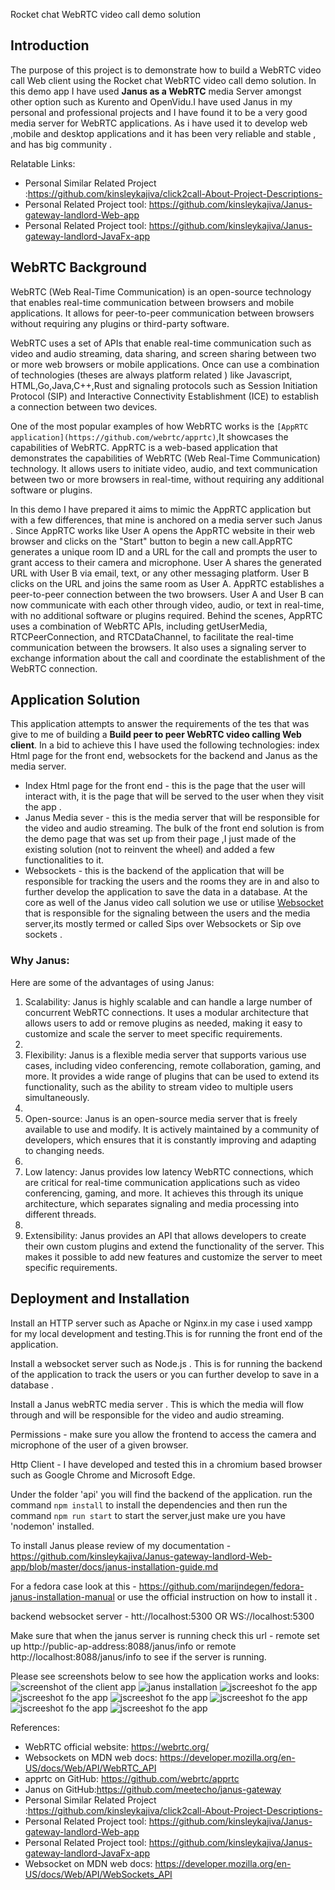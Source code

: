 


Rocket chat WebRTC video call demo solution 


## Introduction

The purpose of this project is to demonstrate how to build a WebRTC video call Web client using the Rocket chat WebRTC video call demo solution.
In this demo app I have used **Janus as a WebRTC** media Server  amongst other option such as Kurento and OpenVidu.I have used Janus in my personal and professional projects and I have found it to be a very good media server for WebRTC applications. 
As i have used it to develop web ,mobile and desktop applications and it has been very reliable and stable , and has big community .

Relatable Links:
- Personal Similar Related Project :https://github.com/kinsleykajiva/click2call-About-Project-Descriptions-
- Personal Related Project tool: https://github.com/kinsleykajiva/Janus-gateway-landlord-Web-app
- Personal Related Project tool: https://github.com/kinsleykajiva/Janus-gateway-landlord-JavaFx-app



## WebRTC Background

WebRTC (Web Real-Time Communication) is an open-source technology that enables real-time communication between browsers and mobile applications. 
It allows for peer-to-peer communication between browsers without requiring any plugins or third-party software.

WebRTC uses a set of APIs that enable real-time communication such as video and audio streaming, data sharing, and 
screen sharing between two or more web browsers or mobile applications. 
Once can use a combination of technologies (theses are always platform related ) like Javascript, HTML,Go,Java,C++,Rust and signaling protocols such as Session Initiation Protocol (SIP) and Interactive Connectivity Establishment (ICE) to establish a connection between two devices.

One of the most popular examples of how WebRTC works is the `[AppRTC application](https://github.com/webrtc/apprtc)`,It  showcases the capabilities of WebRTC. AppRTC is a web-based application that demonstrates the capabilities of WebRTC (Web Real-Time Communication) technology. 
It allows users to initiate video, audio, and text communication between two or more browsers in real-time, without requiring any additional software or plugins.

In this demo I have prepared it aims to mimic the AppRTC application but with a few differences, that mine is anchored on a media server such Janus .
Since AppRTC works like User A opens the AppRTC website in their web browser and clicks on the "Start" button to begin a new call.AppRTC generates a unique room ID and a URL for the call and prompts the user to grant access to their camera and microphone.
User A shares the generated URL with User B via email, text, or any other messaging platform. User B clicks on the URL and joins the same room as User A. AppRTC establishes a peer-to-peer connection between the two browsers.
User A and User B can now communicate with each other through video, audio, or text in real-time, with no additional software or plugins required.
Behind the scenes, AppRTC uses a combination of WebRTC APIs, including getUserMedia, RTCPeerConnection, and RTCDataChannel, to facilitate the real-time communication between the browsers. 
It also uses a signaling server to exchange information about the call and coordinate the establishment of the WebRTC connection.

## Application Solution
This application attempts to answer the requirements of the tes that was give to me  of building  a **Build peer to peer WebRTC video calling Web client**.
In a bid to achieve this I have used the following technologies: index Html page for the front end, websockets for the backend and Janus as the media server.
- Index Html page for the front end - this is the page that the user will interact with, it is the page that will be served to the user when they visit the app . 
- Janus Media sever - this is the media server that will be responsible for the video and audio streaming. 
The bulk of the front end solution is from the demo page that was set up from their page ,I just made of the existing solution (not to reinvent the wheel) and added a few functionalities to it.
- Websockets - this is the backend of the application that will be responsible for tracking the users and the rooms they are in and also to further develop the application to save the data in a database.
At the core as well of the Janus video call solution we use or utilise [Websocket](https://developer.mozilla.org/en-US/docs/Web/API/WebSockets_API)  that is responsible for the signaling between the users and the media server,its mostly termed or called Sips over Websockets or Sip ove sockets .

### Why Janus:

Here are some of the advantages of using Janus:

1. Scalability: Janus is highly scalable and can handle a large number of concurrent WebRTC connections. It uses a modular architecture that allows users to add or remove plugins as needed, making it easy to customize and scale the server to meet specific requirements.
2. 
3. Flexibility: Janus is a flexible media server that supports various use cases, including video conferencing, remote collaboration, gaming, and more. It provides a wide range of plugins that can be used to extend its functionality, such as the ability to stream video to multiple users simultaneously.
4. 
5. Open-source: Janus is an open-source media server that is freely available to use and modify. It is actively maintained by a community of developers, which ensures that it is constantly improving and adapting to changing needs.
6. 
7. Low latency: Janus provides low latency WebRTC connections, which are critical for real-time communication applications such as video conferencing, gaming, and more. It achieves this through its unique architecture, which separates signaling and media processing into different threads.
8. 
9. Extensibility: Janus provides an API that allows developers to create their own custom plugins and extend the functionality of the server. This makes it possible to add new features and customize the server to meet specific requirements.

## Deployment and Installation

Install an HTTP server such as Apache or Nginx.in my case i used xampp for my local development and testing.This is for running the front end of the application.

Install a websocket server such as Node.js . This is for running the backend of the application to track the users or you can further develop to save in a database .

Install a Janus webRTC media server  . This is which the media will flow through and will be responsible for the video and audio streaming.

Permissions - make sure you allow the frontend to access the camera and microphone of the user of a given browser.

Http Client - I have developed and tested this in a chromium based browser such as Google Chrome and Microsoft Edge.

Under the folder 'api' you will find the backend of the application. run the command `npm install` to install the dependencies and then run the command `npm run start` to start the server,just make ure you have 'nodemon' installed.

To install Janus please review of my documentation  - https://github.com/kinsleykajiva/Janus-gateway-landlord-Web-app/blob/master/docs/janus-installation-guide.md

For a fedora case look at this  - https://github.com/marijndegen/fedora-janus-installation-manual     or use the official instruction on how to install it .

backend websocket server - htt://localhost:5300 OR WS://localhost:5300

Make sure that when the janus server is running check this url - remote set up  http://public-ap-address:8088/janus/info  or remote http://localhost:8088/janus/info to see if the server is running.


Please see screenshots below to see how the application works and looks:
<img src="screenshots/Screenshot from 2023-03-05 19-50-00.png" alt="screenshot of the client app"/>
<img src="screenshots/Screenshot from 2023-03-05 19-50-28.png" alt="janus installation"/>
<img src="screenshots/SScreenshot from 2023-03-05 19-53-36.png" alt="jscreeshot fo the app"/>
<img src="screenshots/Screenshot from 2023-03-05 19-54-38.png" alt="jscreeshot fo the app"/>
<img src="screenshots/Screenshot from 2023-03-05 19-54-56.png" alt="jscreeshot fo the app"/>
<img src="screenshots/Screenshot from 2023-03-05 19-56-20.png" alt="jscreeshot fo the app"/>
<img src="screenshots/Screenshot from 2023-03-05 19-56-38.png" alt="jscreeshot fo the app"/>
<img src="screenshots/Screenshot from 2023-03-05 19-57-06.png" alt="jscreeshot fo the app"/>





References:

- WebRTC official website: https://webrtc.org/
- Websockets on MDN web docs: https://developer.mozilla.org/en-US/docs/Web/API/WebRTC_API
- apprtc on GitHub: https://github.com/webrtc/apprtc
- Janus on GitHub:https://github.com/meetecho/janus-gateway
- Personal Similar Related Project :https://github.com/kinsleykajiva/click2call-About-Project-Descriptions-
- Personal Related Project tool: https://github.com/kinsleykajiva/Janus-gateway-landlord-Web-app
- Personal Related Project tool: https://github.com/kinsleykajiva/Janus-gateway-landlord-JavaFx-app
- Websocket on MDN web docs: https://developer.mozilla.org/en-US/docs/Web/API/WebSockets_API